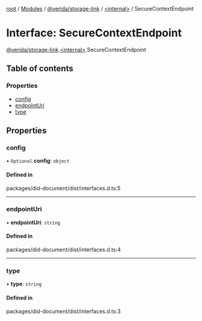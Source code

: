 [root](../README.md) / [Modules](../modules.md) / [@verida/storage-link](../modules/verida_storage_link.md) / [<internal\>](../modules/verida_storage_link._internal_.md) / SecureContextEndpoint

# Interface: SecureContextEndpoint

[@verida/storage-link](../modules/verida_storage_link.md).[<internal\>](../modules/verida_storage_link._internal_.md).SecureContextEndpoint

## Table of contents

### Properties

- [config](verida_storage_link._internal_.SecureContextEndpoint.md#config)
- [endpointUri](verida_storage_link._internal_.SecureContextEndpoint.md#endpointuri)
- [type](verida_storage_link._internal_.SecureContextEndpoint.md#type)

## Properties

### config

• `Optional` **config**: `object`

#### Defined in

packages/did-document/dist/interfaces.d.ts:5

___

### endpointUri

• **endpointUri**: `string`

#### Defined in

packages/did-document/dist/interfaces.d.ts:4

___

### type

• **type**: `string`

#### Defined in

packages/did-document/dist/interfaces.d.ts:3
